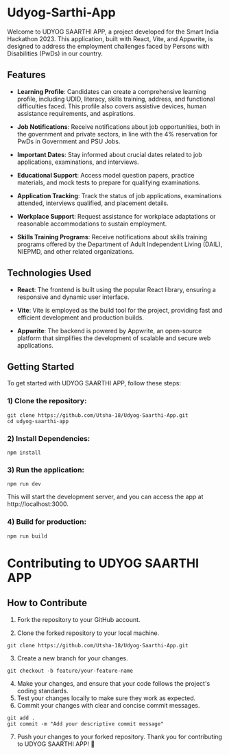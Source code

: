 
# Udyog-Sarthi-App

Welcome to UDYOG SAARTHI APP, a project developed for the Smart India Hackathon 2023. This application, built with React, Vite, and Appwrite, is designed to address the employment challenges faced by Persons with Disabilities (PwDs) in our country.

## Features

+ **Learning Profile**: Candidates can create a comprehensive learning profile, including UDID, literacy, skills training, address, and functional difficulties faced. This profile also covers assistive devices, human assistance requirements, and aspirations.

+ **Job Notifications**: Receive notifications about job opportunities, both in the government and private sectors, in line with the 4% reservation for PwDs in Government and PSU Jobs.

+ **Important Dates**: Stay informed about crucial dates related to job applications, examinations, and interviews.

+ **Educational Support**: Access model question papers, practice materials, and mock tests to prepare for qualifying examinations.

+ **Application Tracking**: Track the status of job applications, examinations attended, interviews qualified, and placement details.

+ **Workplace Support**: Request assistance for workplace adaptations or reasonable accommodations to sustain employment.

+ **Skills Training Programs**: Receive notifications about skills training programs offered by the Department of Adult Independent Living (DAIL), NIEPMD, and other related organizations.


## Technologies Used

+ **React**: The frontend is built using the popular React library, ensuring a responsive and dynamic user interface.

+ **Vite**: Vite is employed as the build tool for the project, providing fast and efficient development and production builds.

+ **Appwrite**: The backend is powered by Appwrite, an open-source platform that simplifies the development of scalable and secure web applications.

## Getting Started

To get started with UDYOG SAARTHI APP, follow these steps:

### 1) Clone the repository:

```
git clone https://github.com/Utsha-18/Udyog-Saarthi-App.git
cd udyog-saarthi-app
```

### 2) Install Dependencies:

```
npm install

```

### 3) Run the application:
```
npm run dev

```
This will start the development server, and you can access the app at http://localhost:3000.
### 4) Build for production:

```
npm run build

```

# Contributing to UDYOG SAARTHI APP

## How to Contribute

1. Fork the repository to your GitHub account.

2. Clone the forked repository to your local machine.
```
git clone https://github.com/Utsha-18/Udyog-Saarthi-App.git

```
3. Create a new branch for your changes.
```
git checkout -b feature/your-feature-name

```
4. Make your changes, and ensure that your code follows the project's coding standards.
5. Test your changes locally to make sure they work as expected.
6. Commit your changes with clear and concise commit messages.
```
git add .
git commit -m "Add your descriptive commit message"

```
7. Push your changes to your forked repository. Thank you for contributing to UDYOG SAARTHI APP! 🚀


